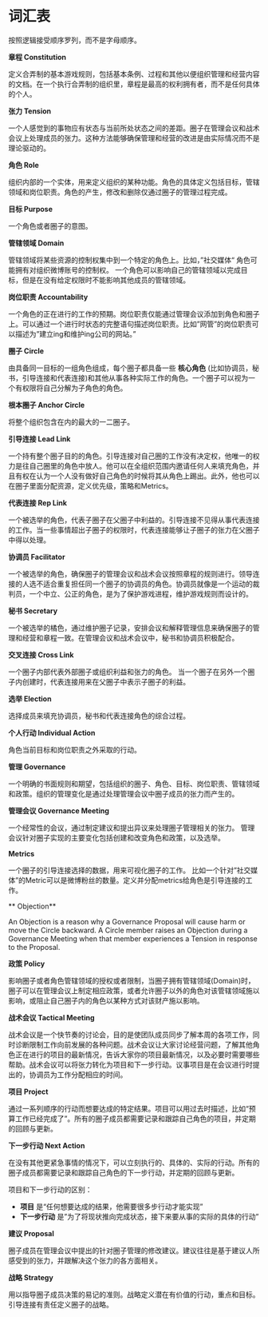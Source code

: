# 词汇表

按照逻辑接受顺序罗列，而不是字母顺序。

**章程 Constitution**

定义合弄制的基本游戏规则，包括基本条例、过程和其他以便组织管理和经营内容的文档。在一个执行合弄制的组织里，章程是最高的权利拥有者，而不是任何具体的个人。

**张力 Tension**

一个人感觉到的事物应有状态与当前所处状态之间的差距。圈子在管理会议和战术会议上处理成员的张力。这种方法能够确保管理和经营的改进是由实际情况而不是理论驱动的。

**角色 Role**

组织内部的一个实体，用来定义组织的某种功能。角色的具体定义包括目标，管辖领域和岗位职责。角色的产生，修改和删除仅通过圈子的管理过程完成。

**目标 Purpose**

一个角色或者圈子的意图。

**管辖领域 Domain**

管辖领域将某些资源的控制权集中到一个特定的角色上。比如，”社交媒体“ 角色可能拥有对组织微博账号的控制权。 一个角色可以影响自己的管辖领域以完成目标，但是在没有给定权限时不能影响其他成员的管辖领域。

**岗位职责 Accountability**

一个角色的正在进行的工作的预期。岗位职责仅能通过管理会议添加到角色和圈子上。可以通过一个进行时状态的完整语句描述岗位职责。比如”网管”的岗位职责可以描述为”建立ing和维护ing公司的网站。”


**圈子 Circle**

由具备同一目标的一组角色组成，每个圈子都具备一些 **核心角色** (比如协调员，秘书，引导连接和代表连接)和其他从事各种实际工作的角色。一个圈子可以视为一个有权限将自己分解为子角色的角色。

**根本圈子 Anchor Circle**

将整个组织包含在内的最大的一二圈子。


**引导连接 Lead Link**

一个持有整个圈子目的的角色。引导连接对自己圈的工作没有决定权，他唯一的权力是往自己圈里的角色中放人。他可以在全组织范围内邀请任何人来填充角色，并且有权在认为一个人没有做好自己角色的时候将其从角色上踢出。此外，他也可以在圈子里面分配资源，定义优先级，策略和Metrics。


**代表连接 Rep Link**

一个被选举的角色，代表子圈子在父圈子中利益的。引导连接不见得从事代表连接的工作。当一些事情超出子圈子的权限时，代表连接能够让子圈子的张力在父圈子中得以处理。

**协调员 Facilitator**

一个被选举的角色，确保圈子的管理会议和战术会议按照章程的规则进行。领导连接的人选不适合重复担任同一个圈子的协调员的角色。协调员就像是一个运动的裁判员，一个中立、公正的角色，是为了保护游戏进程，维护游戏规则而设计的。

**秘书 Secretary**

一个被选举的橘色，通过维护圈子记录，安排会议和解释管理信息来确保圈子的管理和经营和章程一致。在管理会议和战术会议中，秘书和协调员积极配合。


**交叉连接 Cross Link**

一个圈子内部代表外部圈子或组织利益和张力的角色。 当一个圈子在另外一个圈子内创建时，代表连接用来在父圈子中表示子圈子的利益。

**选举 Election**

选择成员来填充协调员，秘书和代表连接角色的综合过程。

**个人行动 Individual Action**

角色当前目标和岗位职责之外采取的行动。

**管理 Governance**

一个明确的书面规则和期望，包括组织的圈子、角色、目标、岗位职责、管辖领域和政策。组织的管理变化是通过处理管理会议中圈子成员的张力而产生的。

**管理会议 Governance Meeting**

一个经常性的会议，通过制定建议和提出异议来处理圈子管理相关的张力。 管理会议针对圈子实现的主要变化包括创建和改变角色和政策，以及选举。

**Metrics**

一个圈子的引导连接选择的数据，用来可视化圈子的工作。 比如一个针对”社交媒体”的Metric可以是微博粉丝的数量。定义并分配metrics给角色是引导连接的工作。

** Objection**

An Objection is a reason why a Governance Proposal will cause harm or move the Circle backward. A Circle member raises an Objection during a Governance Meeting when that member experiences a Tension in response to the Proposal.

**政策 Policy**

影响圈子或者角色管辖领域的授权或者限制，当圈子拥有管辖领域(Domain)时，圈子可以在管理会议上制定相应政策，或者允许圈子以外的角色对该管辖领域施以影响，或阻止自己圈子内的角色以某种方式对该财产施以影响。

**战术会议 Tactical Meeting**

战术会议是一个快节奏的讨论会，目的是使团队成员同步了解本周的各项工作，同时诊断限制工作向前发展的各种问题。战术会议让大家讨论经营问题，了解其他角色正在进行的项目的最新情况，告诉大家你的项目最新情况，以及必要时需要哪些帮助。战术会议可以将张力转化为项目和下一步行动。议事项目是在会议进行时提出的，协调员为工作分配相应的时间。

**项目 Project**

通过一系列顺序的行动而想要达成的特定结果。项目可以用过去时描述，比如“预算工作已经完成了”。所有的圈子成员都需要记录和跟踪自己角色的项目，并定期的回顾与更新。

**下一步行动 Next Action**

在没有其他更紧急事情的情况下，可以立刻执行的、具体的、实际的行动。所有的圈子成员都需要记录和跟踪自己角色的下一步行动，并定期的回顾与更新。

项目和下一步行动的区别：

* **项目** 是“任何想要达成的结果，他需要很多步行动才能实现”
* **下一步行动** 是”为了将现状推向完成状态，接下来要从事的实际的具体的行动”

**建议 Proposal**

圈子成员在管理会议中提出的针对圈子管理的修改建议。建议往往是基于建议人所感受到的张力，并跟解决这个张力的各方面相关。

**战略 Strategy**

用以指导圈子成员决策的易记的准则。战略定义潜在有价值的行动，重点和目标。引导连接有责任定义圈子的战略。
